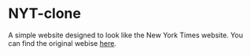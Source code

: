 # NYT-clone
A simple website designed to look like the New York Times website. You can find the original webise [here](#).
